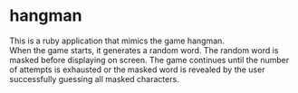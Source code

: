 # hangman

This is a ruby application that mimics the game hangman.  
When the game starts, it generates a random word.  The random word is masked before displaying on screen.  The game continues until the number of attempts is exhausted or the masked word is revealed by the user successfully guessing all masked characters.
